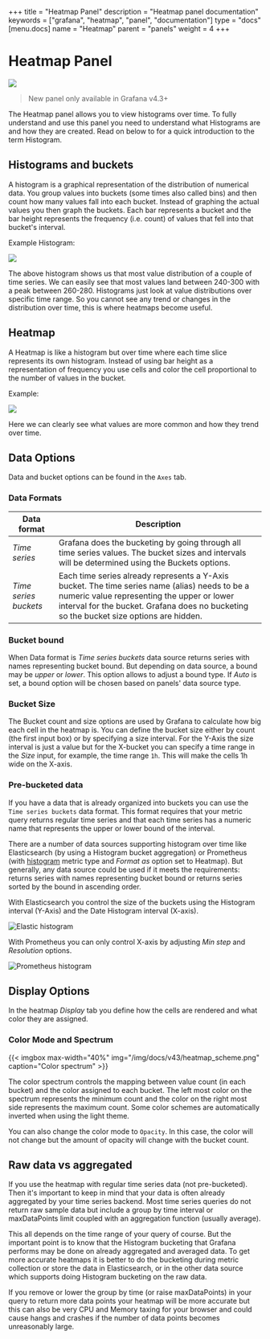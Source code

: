 +++
title = "Heatmap Panel"
description = "Heatmap panel documentation"
keywords = ["grafana", "heatmap", "panel", "documentation"]
type = "docs"
[menu.docs]
name = "Heatmap"
parent = "panels"
weight = 4
+++

# Heatmap Panel

![](/img/docs/v43/heatmap_panel_cover.jpg)

> New panel only available in Grafana v4.3+

The Heatmap panel allows you to view histograms over time. To fully understand and use this panel you need to 
understand what Histograms are and how they are created. Read on below to for a quick introduction to the
term Histogram.

## Histograms and buckets

A histogram is a graphical representation of the distribution of numerical data. You group values into buckets
(some times also called bins) and then count how many values fall into each bucket. Instead
of graphing the actual values you then graph the buckets. Each bar represents a bucket
and the bar height represents the frequency (i.e. count) of values that fell into that bucket's interval.

Example Histogram:

![](/img/docs/v43/heatmap_histogram.png)

The above histogram shows us that most value distribution of a couple of time series. We can easily see that
most values land between 240-300 with a peak between 260-280. Histograms just look at value distributions
over specific time range. So you cannot see any trend or changes in the distribution over time,
this is where heatmaps become useful.

## Heatmap

A Heatmap is like a histogram but over time where each time slice represents its own
histogram. Instead of using bar height as a representation of frequency you use cells and color
the cell proportional to the number of values in the bucket.

Example:

![](/img/docs/v43/heatmap_histogram_over_time.png)

Here we can clearly see what values are more common and how they trend over time.

## Data Options

Data and bucket options can be found in the `Axes` tab.

### Data Formats

Data format | Description
------------ | -------------
*Time series* | Grafana does the bucketing by going through all time series values. The bucket sizes and intervals will be determined using the Buckets options.
*Time series buckets* | Each time series already represents a Y-Axis bucket. The time series name (alias) needs to be a numeric value representing the upper or lower interval for the bucket. Grafana does no bucketing so the bucket size options are hidden.

### Bucket bound

When Data format is *Time series buckets* data source returns series with names representing bucket bound. But depending
on data source, a bound may be *upper* or *lower*. This option allows to adjust a bound type. If *Auto* is set, a bound
option will be chosen based on panels' data source type.

### Bucket Size

The Bucket count and size options are used by Grafana to calculate how big each cell in the heatmap is. You can
define the bucket size either by count (the first input box) or by specifying a size interval. For the Y-Axis
the size interval is just a value but for the X-bucket you can specify a time range in the *Size* input, for example,
the time range `1h`. This will make the cells 1h wide on the X-axis.

### Pre-bucketed data

If you have a data that is already organized into buckets you can use the `Time series buckets` data format. This format
requires that your metric query returns regular time series and that each time series has a numeric name that represents
the upper or lower bound of the interval.

There are a number of data sources supporting histogram over time like Elasticsearch (by using a Histogram bucket
aggregation) or Prometheus (with [histogram](https://prometheus.io/docs/concepts/metric_types/#histogram) metric type
and *Format as* option set to Heatmap). But generally, any data source could be used if it meets the requirements:
returns series with names representing bucket bound or returns series sorted by the bound in ascending order.

With Elasticsearch you control the size of the buckets using the Histogram interval (Y-Axis) and the Date Histogram interval (X-axis).

![Elastic histogram](/img/docs/v43/elastic_histogram.png)

With Prometheus you can only control X-axis by adjusting *Min step* and *Resolution* options.

![Prometheus histogram](/img/docs/v51/prometheus_histogram.png)

## Display Options

In the heatmap *Display* tab you define how the cells are rendered and what color they are assigned.

### Color Mode and Spectrum

{{< imgbox max-width="40%" img="/img/docs/v43/heatmap_scheme.png" caption="Color spectrum" >}}

The color spectrum controls the mapping between value count (in each bucket) and the color assigned to each bucket.
The left most color on the spectrum represents the minimum count and the color on the right most side represents the
maximum count. Some color schemes are automatically inverted when using the light theme.

You can also change the color mode to `Opacity`. In this case, the color will not change but the amount of opacity will
change with the bucket count.

## Raw data vs aggregated

If you use the heatmap with regular time series data (not pre-bucketed). Then it's important to keep in mind that your data
is often already aggregated by your time series backend. Most time series queries do not return raw sample data
but include a group by time interval or maxDataPoints limit coupled with an aggregation function (usually average).

This all depends on the time range of your query of course. But the important point is to know that the Histogram bucketing
that Grafana performs may be done on already aggregated and averaged data. To get more accurate heatmaps it is better
to do the bucketing during metric collection or store the data in Elasticsearch, or in the other data source which
supports doing Histogram bucketing on the raw data.

If you remove or lower the group by time (or raise maxDataPoints) in your query to return more data points your heatmap will be
more accurate but this can also be very CPU and Memory taxing for your browser and could cause hangs and crashes if the number of
data points becomes unreasonably large.
